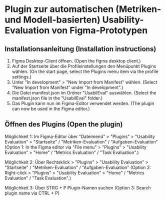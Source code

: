 # Plugin zur automatischen (Metriken- und Modell-basierten) Usability-Evaluation von Figma-Prototypen

## Installationsanleitung (Installation instructions)

1. Figma Desktop-Client öffnen. (Open the figma desktop client.)
2. Auf der Startseite über die Profileinstellungen den Menüpunkt Plugins wählen. (On the start page, select the Plugins menu item via the profile settings.)
3. Unter "In development" > "New Import from Manifest" wählen. (Select "New Import from Manifest" under "In development".)
4. Die Datei manifest.json im Ordner "UsabilEval" auswählen. (Select the manifest.json file in the "UsabilEval" folder.)
5. Das Plugin kann nun im Figma-Editor verwendet werden. (The plugin can now be used in the Figma editor.)

## Öffnen des Plugins (Open the plugin)

Möglichkeit 1: Im Figma-Editor über "Dateimenü" > "Plugins" > "Usability Evaluation" > "Startseite" / "Metriken-Evaluation" / "Aufgaben-Evaluation" (Option 1: In the Figma editor via "File menu" > "Plugins" > "Usability Evaluation" > "Home" / "Metrics Evaluation" / "Task Evaluation".)

Möglichkeit 2: Über Rechtsklick > "Plugins" > "Usability Evaluation" > "Startseite" / "Metriken-Evaluation" / "Aufgaben-Evaluation" (Option 2: Right-click > "Plugins" > "Usability Evaluation" > "Home" / "Metrics Evaluation" / "Task Evaluation".)  

Möglichkeit 3: Über STRG + P Plugin-Namen suchen (Option 3: Search plugin name via CTRL + P)
